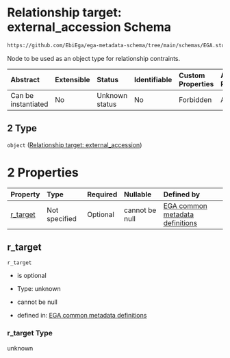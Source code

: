 # Relationship target: external\_accession Schema

```txt
https://github.com/EbiEga/ega-metadata-schema/tree/main/schemas/EGA.study.json#/properties/study_relationships/items/allOf/1/anyOf/2/allOf/1/anyOf/2
```

Node to be used as an object type for relationship contraints.

| Abstract            | Extensible | Status         | Identifiable | Custom Properties | Additional Properties | Access Restrictions | Defined In                                                                 |
| :------------------ | :--------- | :------------- | :----------- | :---------------- | :-------------------- | :------------------ | :------------------------------------------------------------------------- |
| Can be instantiated | No         | Unknown status | No           | Forbidden         | Allowed               | none                | [EGA.study.json\*](../../../schemas/EGA.study.json "open original schema") |

## 2 Type

`object` ([Relationship target: external\_accession](ega-12-definitions-relationship-target-external_accession.md))

# 2 Properties

| Property               | Type          | Required | Nullable       | Defined by                                                                                                                                                                                                                                                                     |
| :--------------------- | :------------ | :------- | :------------- | :----------------------------------------------------------------------------------------------------------------------------------------------------------------------------------------------------------------------------------------------------------------------------- |
| [r\_target](#r_target) | Not specified | Optional | cannot be null | [EGA common metadata definitions](ega-12-definitions-relationship-target-external_accession-properties-r_target.md "https://github.com/EbiEga/ega-metadata-schema/tree/main/schemas/EGA.common-definitions.json#/definitions/r-target-external_accession/properties/r_target") |

## r\_target



`r_target`

*   is optional

*   Type: unknown

*   cannot be null

*   defined in: [EGA common metadata definitions](ega-12-definitions-relationship-target-external_accession-properties-r_target.md "https://github.com/EbiEga/ega-metadata-schema/tree/main/schemas/EGA.common-definitions.json#/definitions/r-target-external_accession/properties/r_target")

### r\_target Type

unknown

